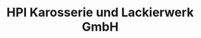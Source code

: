 ---
title: "HPI Karosserie und Lackierwerk GmbH"
url: /calw/hpi-karosserie-und-lackierwerk-gmbh/
shop: Autowerkstatt
---